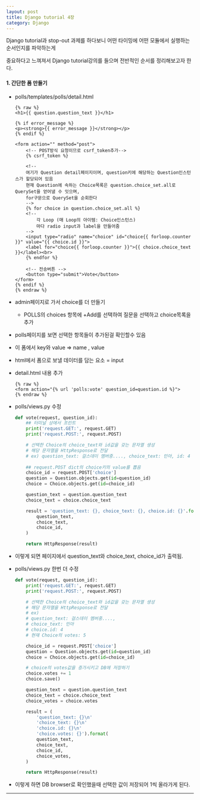 ```yaml
---
layout: post
title: Django tutorial 4장
category: Django
---
```




Django tutorial과 stop-out 과제를 하다보니 어떤 타이밍에 어떤 모듈에서 실행하는 순서인지를 파악하는게

중요하다고 느껴져서 Django tutorial강의를 들으며 전반적인 순서를 정리해보고자 한다.



#### 1. 간단한 폼 만들기

- polls/templates/polls/detail.html

  ```django
  {% raw %}
  <h1>{{ question.question_text }}</h1>
  
  {% if error_message %}
  <p><strong>{{ error_message }}</strong></p>
  {% endif %}
  
  <form action="" method="post">
      <!-- POST방식 요청이므로 csrf_token추가-->
      {% csrf_token %}
      
      <!--
      여기가 Question detail페이지이며, question키에 해당하는 Question인스턴스가 할당되어 있음
      현재 Question에 속하는 Choice목록은 question.choice_set.all로 QuerySet을 얻어낼 수 잇으며,
      for구문으로 QuerySet을 순회한다
      -->
      {% for choice in question.choice_set.all %}
      <!--
          각 Loop (매 Loop의 아이템: Choice인스턴스)
          마다 radio input과 label을 만들어줌
      -->
      <input type="radio" name="choice" id="choice{{ forloop.counter }}" value="{{ choice.id }}">
      <label for="choice{{ forloop.counter }}">{{ choice.choice_text }}</label><br>
      {% endfor %}
      
      <!-- 전송버튼 -->
      <button type="submit">Vote</button>
  </form>
  {% endif %}
  {% endraw %}
  ```

- admin페이지로 가서 choice를 더 만들기

  - POLLS의 choices 항목에 +Add를 선택하여 질문을 선택하고 choice목록을 추가

- polls페이지를 보면 선택한 항목들이 추가된걸 확인할수 있음

- 이 폼에서 key와 value => name , value

- html에서 폼으로 보낼 데이터를 담는 요소 = input



- detail.html 내용 추가

  ```django
  {% raw %}
  <form action="{% url 'polls:vote' question_id=question.id %}">
  {% endraw %}
  ```

- polls/views.py 수정

  ```python
  def vote(request, question_id):
      ## 터미널 상에서 프린트
      print('request.GET:', request.GET)
      print('request.POST:', request.POST)
  
      # 선택한 Choice의 choice_text와 id값을 갖는 문자열 생성
      # 해당 문자열을 HttpResponse로 전달
      # ex) question_text: 걸스데이 멤버중...., choice_text: 민아, id: 4
      
      ## request.POST dict의 choice키의 value를 뽑음
      choice_id = request.POST['choice']
      question = Question.objects.get(id=question_id)
      choice = Choice.objects.get(id=choice_id)
  
      question_text = question.question_text
      choice_text = choice.choice_text
  
      result = 'question_text: {}, choice_text: {}, choice.id: {}'.format(
          question_text,
          choice_text,
          choice_id,
      )
  
      return HttpResponse(result)
  ```

- 이렇게 되면 페이지에서 question_text와 choice_text, choice_id가 출력됨.



- polls/views.py 한번 더 수정

  ```python
  def vote(request, question_id):
      print('request.GET:', request.GET)
      print('request.POST:', request.POST)
  
      # 선택한 Choice의 choice_text와 id값을 갖는 문자열 생성
      # 해당 문자열을 HttpResponse로 전달
      # ex)
      # question_text: 걸스데이 멤버중....,
      # choice_text: 민아
      # choice.id: 4
      # 현재 Choice의 votes: 5
  
      choice_id = request.POST['choice']
      question = Question.objects.get(id=question_id)
      choice = Choice.objects.get(id=choice_id)
  
      # choice의 votes값을 증가시키고 DB에 저장하기
      choice.votes += 1
      choice.save()
  
      question_text = question.question_text
      choice_text = choice.choice_text
      choice_votes = choice.votes
  
      result = (
          'question_text: {}\n'
          'choice_text: {}\n'
          'choice.id: {}\n'
          'choice.votes: {}').format(
          question_text,
          choice_text,
          choice_id,
          choice_votes,
      )
  
      return HttpResponse(result)
  ```

- 이렇게 하면 DB browser로 확인했을때 선택한 값이 저장되어 1씩 올라가게 된다.

---


